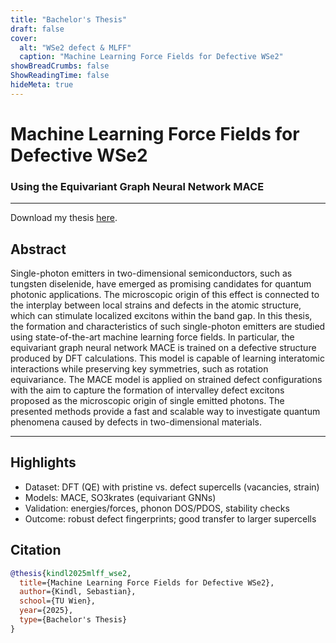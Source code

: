 ```yaml
---
title: "Bachelor's Thesis"
draft: false
cover:
  alt: "WSe2 defect & MLFF"
  caption: "Machine Learning Force Fields for Defective WSe2"
showBreadCrumbs: false
ShowReadingTime: false
hideMeta: true
---
```


# Machine Learning Force Fields for Defective WSe2
### Using the Equivariant Graph Neural Network MACE

---

Download my thesis [here](/files/thesis.pdf).

## Abstract

Single-photon emitters in two-dimensional semiconductors, such as tungsten diselenide, have emerged as promising candidates for quantum photonic applications. The microscopic origin of this effect is connected to the interplay between local strains and defects in the atomic structure, which can stimulate localized excitons within the band gap. In this thesis, the formation and characteristics of such single-photon emitters are studied using state-of-the-art machine learning force fields. In particular, the equivariant graph neural network MACE is trained on a defective structure produced by DFT calculations. This model is capable of learning interatomic interactions while preserving key symmetries, such as rotation equivariance. The MACE model is applied on strained defect configurations with the aim to capture the formation of intervalley defect excitons proposed as the microscopic origin of single emitted photons. The presented methods provide a fast and scalable way to investigate quantum phenomena caused by defects in two-dimensional materials.

---

## Highlights
- Dataset: DFT (QE) with pristine vs. defect supercells (vacancies, strain)
- Models: MACE, SO3krates (equivariant GNNs)
- Validation: energies/forces, phonon DOS/PDOS, stability checks
- Outcome: robust defect fingerprints; good transfer to larger supercells

## Citation
```bibtex
@thesis{kindl2025mlff_wse2,
  title={Machine Learning Force Fields for Defective WSe2},
  author={Kindl, Sebastian},
  school={TU Wien},
  year={2025},
  type={Bachelor's Thesis}
}
